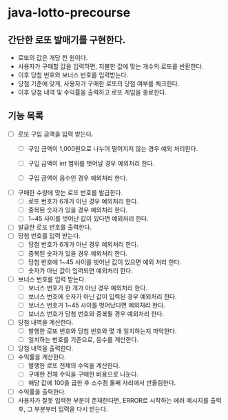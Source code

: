 # java-lotto-precourse

## 간단한 로또 발매기를 구현한다.

- 로또의 값은 개당 천 원이다.
- 사용자가 구매할 값을 입력하면, 지불한 값에 맞는 개수의 로또를 반환한다.
- 이후 당첨 번호와 보너스 번호를 입력받는다.
- 당첨 기준에 맞게, 사용자가 구매한 로또의 당첨 여부를 체크한다.
- 이후 당첨 내역 및 수익률을 출력하고 로또 게임을 종료한다.

## 기능 목록

- [ ] 로또 구입 금액을 입력 받는다.
    - [ ] 구입 금액이 1,000원으로 나누어 떨어지지 않는 경우 예외 처리한다.
    - [ ] 구입 금액이 int 범위를 벗어날 경우 예외처리 한다.
    - [ ] 구입 금액이 음수인 경우 예외처리 한다.


- [ ] 구매한 수량에 맞는 로또 번호를 발급한다.
    - [ ] 로또 번호가 6개가 아닌 경우 예외처리 한다.
    - [ ] 중복된 숫자가 있을 경우 예외처리 한다.
    - [ ] 1~45 사이를 벗어난 값이 있다면 예외처리 한다.
- [ ] 발급한 로또 번호를 출력한다.
- [ ] 당첨 번호를 입력 받는다.
    - [ ] 당첨 번호가 6개가 아닌 경우 예외처리 한다.
    - [ ] 중복된 숫자가 있을 경우 예외처리 한다.
    - [ ] 당첨 번호에 1~45 사이를 벗어난 값이 있으면 예외 처리 한다.
    - [ ] 숫자가 아닌 값이 입력되면 예외처리 한다.
- [ ] 보너스 번호를 입력 받는다.
    - [ ] 보너스 번호가 한 개가 아닌 경우 예외처리 한다.
    - [ ] 보너스 번호에 숫자가 아닌 값이 입력된 경우 예외처리 한다.
    - [ ] 보너스 번호가 1~45 사이를 벗어났다면 예외처리 한다.
    - [ ] 보너스 번호가 당첨 번호와 중복될 경우 예외처리 한다.
- [ ] 당첨 내역을 계산한다.
    - [ ] 발행한 로또 번호와 당첨 번호와 몇 개 일치하는지 파악한다.
    - [ ] 일치하는 번호를 기준으로, 등수를 계산한다.
- [ ] 당첨 내역을 출력한다.
- [ ] 수익률을 계산한다.
    - [ ] 발행한 로또 전체의 수익을 계산한다.
    - [ ] 구매한 전체 수익을 구매한 비용으로 나눈다.
    - [ ] 해당 값에 100을 곱한 후 소수점 둘째 자리에서 반올림한다.
- [ ] 수익률을 출력한다.
- [ ] 사용자가 잘못 입력한 부분이 존재한다면, ERROR로 시작하는 에러 메시지를 출력 후, 그 부분부터 입력을 다시 받는다.
